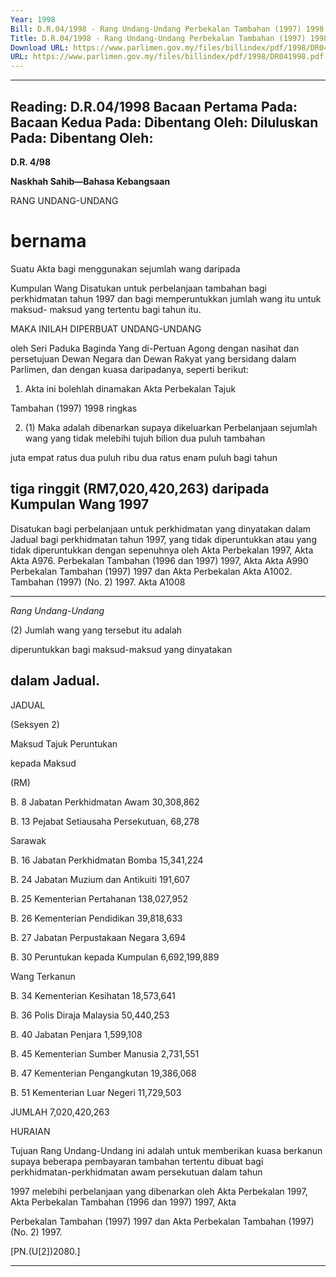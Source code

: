```yaml
---
Year: 1998
Bill: D.R.04/1998 - Rang Undang-Undang Perbekalan Tambahan (1997) 1998 (Lulus)
Title: D.R.04/1998 - Rang Undang-Undang Perbekalan Tambahan (1997) 1998 (Lulus)
Download URL: https://www.parlimen.gov.my/files/billindex/pdf/1998/DR041998.pdf
URL: https://www.parlimen.gov.my/files/billindex/pdf/1998/DR041998.pdf
---
```

---
Reading:
D.R.04/1998
Bacaan Pertama Pada:
Bacaan Kedua Pada:
Dibentang Oleh:
Diluluskan Pada:
Dibentang Oleh:
---

**D.R. 4/98**

**Naskhah Sahib—Bahasa Kebangsaan**

RANG UNDANG-UNDANG

# bernama

Suatu Akta bagi menggunakan sejumlah wang daripada

Kumpulan Wang Disatukan untuk perbelanjaan
tambahan bagi perkhidmatan tahun 1997 dan bagi
memperuntukkan jumlah wang itu untuk maksud-
maksud yang tertentu bagi tahun itu.

MAKA INILAH DIPERBUAT UNDANG-UNDANG

oleh Seri Paduka Baginda Yang di-Pertuan Agong dengan
nasihat dan persetujuan Dewan Negara dan Dewan Rakyat
yang bersidang dalam Parlimen, dan dengan kuasa
daripadanya, seperti berikut:

1. Akta ini bolehlah dinamakan Akta Perbekalan Tajuk

Tambahan (1997) 1998 ringkas

2. (1) Maka adalah dibenarkan supaya dikeluarkan Perbelanjaan
sejumlah wang yang tidak melebihi tujuh bilion dua puluh tambahan

juta empat ratus dua puluh ribu dua ratus enam puluh bagi tahun

## tiga ringgit (RM7,020,420,263) daripada Kumpulan Wang 1997
Disatukan bagi perbelanjaan untuk perkhidmatan yang
dinyatakan dalam Jadual bagi perkhidmatan tahun 1997,
yang tidak diperuntukkan atau yang tidak diperuntukkan
dengan sepenuhnya oleh Akta Perbekalan 1997, Akta Akta A976.
Perbekalan Tambahan (1996 dan 1997) 1997, Akta Akta A990
Perbekalan Tambahan (1997) 1997 dan Akta Perbekalan Akta A1002.
Tambahan (1997) (No. 2) 1997. Akta A1008


-----

_Rang Undang-Undang_

(2) Jumlah wang yang tersebut itu adalah

diperuntukkan bagi maksud-maksud yang dinyatakan
## dalam Jadual.

JADUAL

(Seksyen 2)

Maksud Tajuk Peruntukan

kepada Maksud

(RM)

B. 8 Jabatan Perkhidmatan Awam 30,308,862

B. 13 Pejabat Setiausaha Persekutuan, 68,278

Sarawak

B. 16 Jabatan Perkhidmatan Bomba 15,341,224

B. 24 Jabatan Muzium dan Antikuiti 191,607

B. 25 Kementerian Pertahanan 138,027,952

B. 26 Kementerian Pendidikan 39,818,633

B. 27 Jabatan Perpustakaan Negara 3,694

B. 30 Peruntukan kepada Kumpulan 6,692,199,889

Wang Terkanun

B. 34 Kementerian Kesihatan 18,573,641

B. 36 Polis Diraja Malaysia 50,440,253

B. 40 Jabatan Penjara 1,599,108

B. 45 Kementerian Sumber Manusia 2,731,551

B. 47 Kementerian Pengangkutan 19,386,068

B. 51 Kementerian Luar Negeri 11,729,503

JUMLAH 7,020,420,263

HURAIAN

Tujuan Rang Undang-Undang ini adalah untuk memberikan kuasa
berkanun supaya beberapa pembayaran tambahan tertentu dibuat
bagi perkhidmatan-perkhidmatan awam persekutuan dalam tahun

1997 melebihi perbelanjaan yang dibenarkan oleh Akta Perbekalan
1997, Akta Perbekalan Tambahan (1996 dan 1997) 1997, Akta

Perbekalan Tambahan (1997) 1997 dan Akta Perbekalan Tambahan
(1997) (No. 2) 1997.

[PN.(U[2])2080.]


-----

